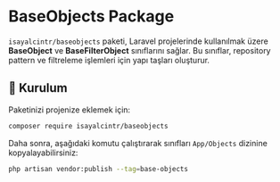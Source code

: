 # BaseObjects Package

`isayalcintr/baseobjects` paketi, Laravel projelerinde kullanılmak üzere **BaseObject** ve **BaseFilterObject** sınıflarını sağlar. Bu sınıflar, repository pattern ve filtreleme işlemleri için yapı taşları oluşturur.

## 🚀 Kurulum

Paketinizi projenize eklemek için:

```sh
composer require isayalcintr/baseobjects
```

Daha sonra, aşağıdaki komutu çalıştırarak sınıfları ```App/Objects``` dizinine kopyalayabilirsiniz:

```sh
php artisan vendor:publish --tag=base-objects
```